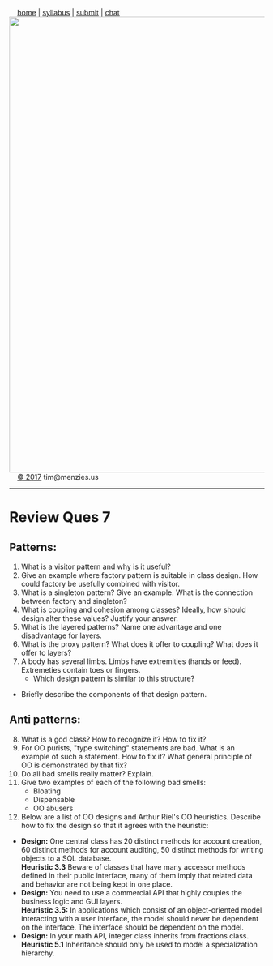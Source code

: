 &nbsp;&nbsp;&nbsp;&nbsp;[home](http://tiny.cc/se17) | 
[syllabus](https://github.com/txt/se17/blob/master/doc/syllabus.md) | 
[submit](http://tiny.cc/se17give) |
[chat](https://se17.slack.com/)  
[<img width=900 src="https://raw.githubusercontent.com/txt/se17/master/img/se17.png">](http://tiny.cc/se17)   <br>
&nbsp;&nbsp;&nbsp;&nbsp;[&copy; 2017](https://github.com/txt/se17/blob/master/LICENSE.md) tim&commat;menzies.us<br>

________________
# Review Ques 7

## Patterns:

1. What is a visitor pattern and why is it useful? 
2. Give an example where factory pattern is suitable in class design. How could factory be usefully combined with visitor.
3. What is a singleton pattern? Give an example. What is the connection between factory and singleton?
4. What is coupling and cohesion among classes? Ideally, how should design alter these values? Justify your answer.
5. What is the layered patterns? Name one advantage and one disadvantage for layers. 
6. What is the proxy pattern? What  does it offer to  coupling? What does it offer to layers?
7. A body has several limbs. Limbs have extremities (hands or feed).  Extremeties contain toes or fingers. 
   -  Which design pattern is similar to this structure?
  - Briefly describe the components of that design pattern.
  

## Anti patterns:

8. What is a god class? How to recognize it? How to fix it?
9. For OO purists, "type switching" statements are bad. What is an example of such a statement. How to fix it? What general principle of OO is demonstrated by that fix?
10. Do all bad smells really matter? Explain.
11. Give two examples of each of the following bad smells:
    - Bloating
    - Dispensable
    - OO abusers
12.   Below are a list of OO designs and Arthur Riel's OO  heuristics. Describe how to fix the design so that it agrees with the heuristic:

- **Design:** One central class has 20 distinct methods for account creation, 60 distinct methods for account auditing, 50 distinct methods for writing objects to a SQL database.   
  **Heuristic 3.3** Beware of classes that have many accessor methods defined in their public interface, many of them imply that related data and behavior are not being kept in one place.
- **Design:** You need to use a commercial API that highly couples the business logic and GUI layers.  
  **Heuristic 3.5:** In applications which consist of an object-oriented model interacting with a user interface, the model should never be dependent on the interface. The interface should be dependent on the model.
- **Design:** In your math API, integer class inherits from fractions class.  
  **Heuristic 5.1** Inheritance should only be used to model a specialization hierarchy.
